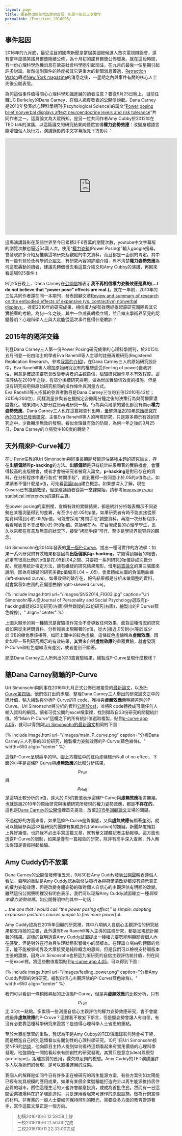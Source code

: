 ```yaml
---
layout: page
title: 擺姿勢也許能增加你的自信，但是不能真正改變你
permalink: /Text/text_2016005/
---
```


## 事件起因
  
2016年的九月底，最受注目的國際新聞是當屆美國總候選人首次電視辯論會，還有當年度搞笑諾貝爾獎陸續公佈，為十月初的諾貝爾獎公佈暖身。就在這段時間，有一份心理科學危機消息在歐美社會科學圈引起關注，在九月的最後一個星期引起許多討論。雖然這則事件的熱度被其它更重大的新聞消息蓋過，[Retraction Watch][1]轉述[New York magazine][2]的消息之後，一星期之內與事件有關的核心人士先後公開表態。  
  
為何這個事件值得關心心理科學知識進展的讀者注意？要從9月25日晚上，目前任職UC Berkeley的Dana Carney，在個人網頁發表的[公開信][4]說起。Dana Carney是2010年發表於心理科學期刊(Pscyhological Science)的論文“[Power posing brief nonverbal displays affect neuroendocrine levels and risk tolerance][3]”共同作者之一。這篇論文為大眾所知，是另一位共同作者Amy Cubby於2012年在TED talk的演講，以這篇論文的研究結果向聽眾宣傳**權力姿勢效應**：改變身體語言能增加個人執行力。演講錄影的中文字幕版見下方影片：  

<iframe width="560" height="315" src="https://www.youtube.com/embed/McE-AuemcFg" frameborder="0" allowfullscreen></iframe>  

這場演講錄影在英語世界至今已累積3千6百萬的瀏覽次數，youtube中文字幕版的瀏覽次數也逼近54萬人次。使用“[權力姿勢](http://lmgtfy.com/?q=%E6%AC%8A%E5%8A%9B%E5%A7%BF%E5%8B%A2#)(Power Posing)”輸入google搜尋，會發現許多介紹及推廣這項研究及觀點的中文資料，而且都是一面倒的肯定。其中有一篇刊登於泛科學的[介紹文][5]，有研究內容的詳細介紹，尚不清楚**權力姿勢效應**為何這麼轟動的讀者，建議先轉個彎去看這篇介紹文和Amy Cubby的演講，再回來看這場925事件:)  
  
9月25日晚上，Dana Carney在[公開信][4]裡表示**我不再相信權力姿勢效應是真的(...I do not believe that “power pose” effects are real.)**。就在一年前，2010年的三位共同作者還在同一本期刊，發表回顧文章[Review and summary of research on the embodied effects of expansive (vs. contractive) nonverbal displays.][6]，捍衛2010年的研究成果，相信權力姿勢效應經得起原研究團隊與其它實驗室的考驗。為何一年之後，其中一位成員轉換立場，並且做出學術界罕見的認錯聲明？心理科學人士與大眾能從這次事件獲得什麼教訓？  
  
## 2015年的隔洋交鋒
  
刊登Dana Carney三人第一份Power Posing研究成果的心理科學期刊，於2015年五月刊登一份由瑞士的學者Eva Ranehill等人主導的註冊再現研究(Registered Replication Research，參考[我寫的介紹][7])，在Dana Carney三人的原始研究設計中，Eva Ranehill等人增加原始研究沒有的權勢感受(feeling of power)自我評估，用意是確認擺姿勢會改變參與者的主觀自信，檢驗研究操作基本有效程度。這項評估在2010年之後，有部分後續研究採用，做為增加實驗信效度的措施，但是沒有研究採用與原始研究相同的操作條件與測量方式。  
Eva Ranehill等人招募的參與者數目是Dana Carney三位的五倍(2010有42位；2015有200位)，同樣測量參與者在擺指定姿勢兩分鐘之後的決策行為與荷爾蒙濃度變化。結果如同大部分註冊再現研究一樣，行為與荷爾蒙的變化都沒有顯示**權力姿勢效應**。Dana Carney三人也在這篇報告刊出時，[彙整包括2010年原始研究在內的33份已發表研究][6]，主張Eva Ranehill等人的再現研究，只是眾多顯示有效的研究之中，少數顯示無效的發現。看似合理且有效的防衛，為何一年之後的9月25日，Dana Carney的立場發生180度的轉變？
  
## 天外飛來P-Curve補刀
  
在U Penn任教的Uri Simonsohn與同事長期開發能評估某種主題的研究論文，存在**出版偏誤**與**p-hacking**的方法。**出版偏誤**是只有統計結果顯著的實驗機會，會獲得較高的出版機會，或者才會被研究者被寫入論文。**p-hacking**是對已存在的資料，在分析程序中進行各式“拷問手段”，直到獲得一般同意小於.05的p值為止。如果讀者不懂什麼是p值，可先看[這篇blog][8]建立概念。如果想深入了解，現在Cosera已有[視頻教學][16]，但是建議讀者從第一堂課開始，請參考[Improving your statistical inferences的課程主頁][17]。  
  
在power posing的案例裡，宣稱有效的實驗結果，都是統計分析報表顯示不同姿勢在某種測量得到的差異，有至少小於.05的p值。如果研究者有時不能直接從原始資料得到小於.05的p值，可能會採用“拷問手段”調整資料，再跑一次分析程序，看看報表會不會出現小於.05的p值。包括我在內，在台灣成長的心理學學生，長久以來都在有意及無意的狀況下，接受“拷問手段”可行、至少是學術界能容許的觀念。  
  
Uri Simonsohn在2014年發表的[第一版P-Curve][9]，提出一種可實作的方法學：如果一系列研究的有效結果都是因為**出版偏誤**與**p-hacking**，才能得到顯著的報告，必定有很高比例的p值是在.05到.04之間。只要把一系列研究的p值排成次數分配，就能用統計檢定方法，讓有嫌疑的研究結果現形。借用[這篇論文][9]的第三張圖來說明，因為有嫌疑的研究多數p值偏高(.04 ~ .05)，會累積如左圖的負偏態曲線(left-skewed curve)。如果效果的確存在，報告結果都是分析未做調整的資料，就會累積如右圖的正偏態曲線(right-skewed curve)。

{% include image.html url="/images/SNS2014_FIG03.jpg" caption="Uri Simonsohn等人從Journal of Personality and Social Psychology選取有p-hacking嫌疑的20份研究(左圖)與無嫌疑的22份研究(右圖)，繪製出的P Curve(藍色線條)。" align="center" %}

上圖未顯示的另一種情況是實驗操作完全不會導致任何效果，面對這種情況的研究者如果從未拷問資料，分析報表出現顯著的p值，從大(接近.05)到小(等於或少於.01)的機會應該相等，如同上圖中的紅色虛線，這條紅色虛線稱為**虛無效應**。因此如果一系列研究顯示的有效結果，其實來自對**虛無效應**的重覆實驗，就會發現P-Curve和紅色虛線沒有差別，或者差別不顯著。  

那麼Dana Carney三人所列出的33篇實驗結果，繪製成P-Curve呈現什麼模樣？

## 讓Dana Carney認輸的P-Curve
Uri Simonsohn與同事在2016年九月正式公佈已被接受的[最新論文][10]，以及[P-Curve第四版][11]。他們依訂出的步驟，整理Dana Carney三人舉出的研究論文之中的統計值，輸入繪製與分析P-Curve的R code，獲得與**虛無效應**無明顯差別的P-Curve。Uri Simonsohn將分析的資料[公開於osf][12]，並將R code轉換成可讓任何人輸入資料的網頁。讀者可從公開的excel檔案裡，找到擷取自33份研究的關鍵統計值。將"Main P-Curve"這欄之下的所有統計值選取複製，貼到[p-curve app 4.05][13]，就可以得到與[Uri Simonsohn的最新論文][10]相同的下圖：

{% include image.html url="/images/main_P_curve.png" caption="分析Dana Carney三人列舉的33份研究，繪製權力姿勢效應的P-Curve(藍色線條)。" width=650 align="center" %}

這條P-Curve呈現扁平的W。圖上方欄位中的紅色虛線標示Null of no effect，下面的小字是這條P-Curve與**虛無效應**的比較分析結果，$$p_{Full}$$與$$p_{Half}$$是這項比較分析的p值，遠大於.05的數值表示這條P-Curve與**虛無效應**相差無幾。也就是說2010年的原始研究與後續研究所發現的權力姿勢效應，都是**不存在的**。這也是[Dana Carney的公開信][4]裡首先提及，放棄[2015年回顧論文][6]立場的關鍵。  

不過從好的方面來看，如果這條P-Curve是負偏態，又與**虛無效應**有顯著差別，就可以懷疑參與這33篇研究的團隊有集體造假(fabrication)的嫌疑。新聞熱度絕對上昇好幾倍，也許我不必出手寫這篇文章，就有華文媒體記者主動報導。這方面也透露P-Curve的限制，如果是僅有一篇報告的研究，除非有高手深入查案，外人無法得知是否經得起檢驗。

## Amy Cuddy仍不放棄
Dana Carney的公開信發佈後五天，9月30日Amy Cuddy發表[公開聲明][14]表達個人看法。聲明的重點是Amy Cuddy認為雖然決策行為與荷爾蒙改變都沒有顯示真正的權力姿勢效應，但是改變身體姿勢的確對個人自信心的主觀評估有明顯的改變。雖然這份公開聲明裡沒有明白表示，我們可以理解Amy Cuddy試圖確立一種*弱版本權力姿勢效應*。如公開聲明中的其中一句話：

*...the one that I would call “the power posing effect,” is simple: adopting expansive postures causes people to feel more powerful.*

Amy Cuddy認為在2015年回顧的研究裡，其中八項納入自信心主觀評估的研究結果都支持她的主張，此外還有Eva Ranehill等人主導的註冊研究，都是呈現統計顯著的結果。這樣的聲明透露Amy Cuddy試圖提出一種權力姿勢能明顯影響個人內在感受，但是對外在行為與生理狀態影響微小的弱版本。在理論立場由強轉弱的修正，能不能被學術界及大眾接受是純粹概念的思辨。但是我們可以檢視支持弱版本主張的證據，因為Uri Simonsohn也把這九項研究的自信主觀評估統計值，列在同一份excel裡。將這些數值複製貼到[p-curve app 4.05][13]，可以得到下圖：  

{% include image.html url="/images/feeling_power.png" caption="分析Amy Cuddy列舉的9份研究，繪製自信心主觀評估的P-Curve(藍色線條)。" width=650 align="center" %}

我們可以看到一條稍微昇起的正偏態P-Curve，但是與**虛無效應**的比較分析，只有$$p_{Full}$$比.05大一點點。多累積一些測量自信心主觀評估的權力姿勢效應研究，會不會變成絕非**虛無效應**的P-Cruve？這裡我不敢妄下斷言，但是擺姿勢會讓人有自信，有沒有必要靠這種科學研究來證實？是值得心理科學人士省思的重點。  
  
至於大眾能學習的重點，我認為不是Amy Cubby的TED演講錄影何時會被下架，而是增進自己辨別這類看似有開創性的心理科學研究。10月1日Uri Simonsohn接受NPR的[訪談][15]，他向節目主持人提到如何看待這類看起來有實用價值的心理科學發現。他強調在一開始看起來有開創性的研究發現，其實只是意念(idea)與原型(prototype)，距離實質的應用，還欠缺足夠的檢驗。Amy Cuddy的TED演講讓許多人以為她們的發現，是可以直接運用的成果。  
  
我個人的解釋是如同今日有許多正在被研究的再生能源方案，有些方案例如太陽能已經有初具規模的應用成果，如果有某個企業號稱能打造完全以再生能源維持居住品質的城市，嚮往這種生活的人也許會願意投資，或成為首批住民。然而有一日這間企業被爆料在許多環節造假，只是運用看起來可運作的原型設施，做為行銷宣傳的材料。非專業的一般人士要如何保持辨別的眼光，需要從多方面的教育管道著手，寫作這篇文章正是一個方向。  


> 初稿2016/10/6 12:59:58上線  
> 一校2016/10/6 21:50:00完成  
> 二校2016/10/11 22:33:00完成

[1]:http://retractionwatch.com/2016/09/26/yes-power-pose-study-is-flawed-but-shouldnt-be-retracted-says-one-author/

[2]:http://nymag.com/scienceofus/2016/09/power-poses-co-author-i-dont-think-power-poses-are-real.html

[3]:https://www.ncbi.nlm.nih.gov/pubmed/20855902

[4]:http://faculty.haas.berkeley.edu/dana_carney/pdf_My%20position%20on%20power%20poses.pdf

[5]:http://pansci.asia/archives/98176

[6]:http://pss.sagepub.com/content/26/5/657.extract

[7]:http://scchen.com/Text/text_2016004/

[8]:http://mropengate.blogspot.nl/2015/03/hypothesis-testing-p-value.html

[9]:http://papers.ssrn.com/sol3/papers.cfm?abstract_id=2256237

[10]:http://papers.ssrn.com/abstract=2843862

[11]:http://www.p-curve.com/

[12]:https://osf.io/ujpyn

[13]:http://www.p-curve.com/app4/

[14]:http://nymag.com/scienceofus/2016/09/read-amy-cuddys-response-to-power-posing-critiques.html

[15]:http://www.npr.org/2016/10/01/496093672/power-poses-co-author-i-do-not-believe-the-effects-are-real

[16]:https://www.coursera.org/learn/statistical-inferences/lecture/lK9BG/p-curve-analysis

[17]:https://www.coursera.org/learn/statistical-inferences
